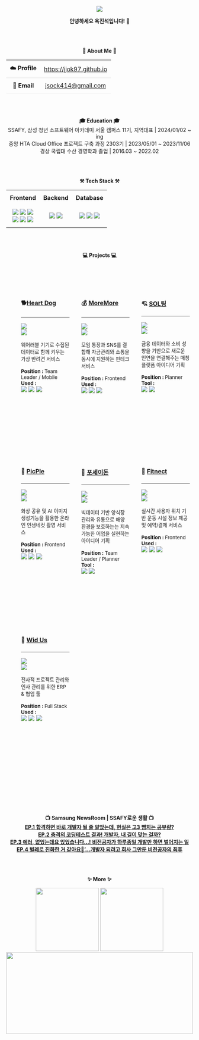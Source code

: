 <p align='center'>
    <img src="https://capsule-render.vercel.app/api?type=waving&color=auto&height=300&section=header&text=Hello!&fontSize=70&fontColor=FFFFFF"/>
</p>

<p align="center">
    <strong>안녕하세요 옥진석입니다! 👐</strong>
</p>
 
<br>
<br>

<p align="center">
<strong>🌟 About Me 🌟</strong>
</p>

<table align="center" style="width: 80%; border-collapse: collapse;">
    <tr style="border-bottom: 1px solid #dddddd;">
        <td align="center" style="padding: 10px;"><strong>☁️ Profile</strong></td>
        <td align="center" style="padding: 10px;"><a href="https://jjok97.github.io">https://jjok97.github.io</a></td>
    </tr>
    <tr style="border-bottom: 1px solid #dddddd;">
        <td align="center" style="padding: 10px;"><strong>📧 Email</strong></td>
        <td align="center" style="padding: 10px;"><a href="mailto:jsock414@gmail.com">jsock414@gmail.com</a></td>
    </tr>
<!--     <tr>
        <td align="center" style="padding: 10px;"><strong>📘 Study Note</strong></td>
        <td align="center" style="padding: 10px;"><a href="https://bit.ly/Jinseok_StudyNote">https://bit.ly/Jinseok_StudyNote</a></td>
    </tr> -->
</table>

<br>
<br>

<p align="center">
<strong>🎓 Education 🎓</strong>
<br>SSAFY, 삼성 청년 소프트웨어 아카데미 서울 캠퍼스 11기, 지역대표 | 2024/01/02 ~ ing
<br>중앙 HTA Cloud Office 프로젝트 구축 과정 2303기 | 2023/05/01 ~ 2023/11/06 
<br>경상 국립대 수산 경영학과 졸업 | 2016.03 ~ 2022.02
</p>

<br>
<br>

<p align="center">
    <strong>⚒️ Tech Stack ⚒️</strong><br>
</p>

<table align="center" style="width: 80%; border-collapse: collapse;">
    <tr>
        <td align="center" style="padding: 10px;"><strong>Frontend</strong></td>
        <td align="center" style="padding: 10px;"><strong>Backend</strong></td>
        <td align="center" style="padding: 10px;"><strong>Database</strong></td>
    </tr>
    <tr>
        <td align="center" style="padding: 10px;">
            <img src="https://img.shields.io/badge/HTML5-E34F26?style=flat-square&logo=html5&logoColor=white"/> 
            <img src="https://img.shields.io/badge/CSS3-1572B6?style=flat-square&logo=css3&logoColor=white"/> 
            <img src="https://img.shields.io/badge/JavaScript-F7DF1E?style=flat-square&logo=javascript&logoColor=black"/> 
            <br>
            <img src="https://img.shields.io/badge/AJAX-F7DF1E?style=flat-square&logo=javascript&logoColor=black"/> 
            <img src="https://img.shields.io/badge/Vue.js-4FC08D?style=flat-square&logo=vue.js&logoColor=white"/>
            <img src="https://img.shields.io/badge/React-61DAFB?style=flat-square&logo=react&logoColor=black"/>
        </td>
        <td align="center" style="padding: 10px;">
            <img src="https://img.shields.io/badge/Java-007396?style=flat-square&logo=java&logoColor=white&logoWidth=20"/>
            <img src="https://img.shields.io/badge/Spring-6DB33F?style=flat-square&logo=spring&logoColor=white"/>
        </td>
        <td align="center" style="padding: 10px;">
            <img src="https://img.shields.io/badge/MyBatis-000000?style=flat-square&logo=mybatis&logoColor=white"/> 
            <img src="https://img.shields.io/badge/Oracle-F80000?style=flat-square&logo=oracle&logoColor=white"/> 
            <img src="https://img.shields.io/badge/MySQL-4479A1?style=flat-square&logo=mysql&logoColor=white"/> 
        </td>
    </tr>
</table>

<br>
<br>

<p align="center">
<strong>💻 Projects 💻</strong>
</p>

<br>

<table align="center" style="width: 100%; table-layout: fixed; border-collapse: separate; border: none; border-spacing: 16px;">
<tr>
<td width="33%" style="border: none; background: none; vertical-align: top;">
<div style="min-height: 400px; width: 100%; padding: 16px; background: none;">
   <p align="left">
       <h4>🐕<a href="https://github.com/your-repo/heart-dog">Heart Dog</a></h4>
       <hr>
   </p>
   <p align="left">
     <img src="https://img.shields.io/badge/Project-SSAFY-blue?style=flat"/><br>
     <img src="https://img.shields.io/badge/Period-2024.10~2024.11-green?style=flat"/>
   </p>
   <p align="left"><sup>웨어러블 기기로 수집된 데이터로 함께 키우는 가상 반려견 서비스</sup></p>
<p align="left">
 <sup><b>Position : </b>Team Leader / Mobile</sup><br>
 <sup><b>Used : </b></sup><br>
 <img src="https://img.shields.io/badge/Kotlin-7F52FF?style=flat&logo=kotlin&logoColor=white"/>
 <img src="https://img.shields.io/badge/Supabase-3FCF8E?style=flat&logo=supabase&logoColor=white"/>
 <img src="https://img.shields.io/badge/Firebase-FFCA28?style=flat&logo=firebase&logoColor=black"/>
</p>
 </div>
</td>
<td width="33%" style="border: none; background: none; vertical-align: top;">
<div style="min-height: 400px; width: 100%; padding: 16px; background: none;">
  <p align="left">
    <h4>💰 <a href="https://github.com/your-repo/more-more">MoreMore</a></h4>
    <hr>
  </p>
  <p align="left">
    <img src="https://img.shields.io/badge/Project-SSAFY-blue?style=flat"/><br>
    <img src="https://img.shields.io/badge/Period-2024.08~2024.10-green?style=flat"/>
  </p>
  <p align="left"><sup>모임 통장과 SNS를 결합해 자금관리와 소통을 동시에 지원하는 핀테크 서비스</sup></p>
  <p align="left">
    <sup><b>Position : </b>Frontend</sup><br/>
    <sup><b>Used : </b></sup><br>
    <img src="https://img.shields.io/badge/React-61DAFB?style=flat&logo=react&logoColor=black"/>
    <img src="https://img.shields.io/badge/Spring-6DB33F?style=flat&logo=spring&logoColor=white"/>    
    <img src="https://img.shields.io/badge/MyBatis-000000?style=flat&logo=mybatis&logoColor=white"/>
  </p>
</div>

</td>
<td width="33%" style="border: none; background: none; vertical-align: top;">
 <div style="min-height: 400px; width: 100%; padding: 16px; background: none;">
  <p align="left">
    <h4>💘 <a href="https://github.com/your-repo/sol-ting">SOL팅</a></h4>
    <hr>
  </p>
  <p align="left">
    <img src="https://img.shields.io/badge/해커톤-신한은행-blue?style=flat"/><br>
    <img src="https://img.shields.io/badge/Period-2024.07~2024.08-green?style=flat"/>
  </p>
  <p align="left"><sup>금융 데이터와 소비 성향을 기반으로 새로운 인연을 연결해주는 매칭 플랫폼 아이디어 기획</sup></p>
  <p align="left">
    <sup><b>Position : </b>Planner</sup><br/>
    <sup><b>Tool : </b></sup><br>
    <img src="https://img.shields.io/badge/Figma-F24E1E?style=flat&logo=figma&logoColor=white"/>
    <img src="https://img.shields.io/badge/Wireframe-000000?style=flat&logo=wire&logoColor=white"/>
  </p>
</div>
</td>
</tr>
<!-- Second row -->
<tr>
<td width="33%" style="border: none; background: none; vertical-align: top;">
 <div style="min-height: 400px; width: 100%; padding: 16px; background: none;">
  <p align="left">
    <h4>📸 <a href="https://github.com/your-repo/picple">PicPle</a></h4>
    <hr>
  </p>
  <p align="left">
    <img src="https://img.shields.io/badge/Project-SSAFY-blue?style=flat"/><br>
    <img src="https://img.shields.io/badge/Period-2024.07~2024.08-green?style=flat"/>
  </p>
  <p align="left"><sup>화상 공유 및 AI 이미지 생성기능을 활용한 온라인 인생네컷 촬영 서비스</sup></p>
  <p align="left">
    <sup><b>Position : </b>Frontend</sup><br/>
    <sup><b>Used : </b></sup><br>
    <img src="https://img.shields.io/badge/Vue.js-4FC08D?style=flat&logo=vue.js&logoColor=white"/>      
    <img src="https://img.shields.io/badge/WebRTC-333333?style=flat&logo=webrtc&logoColor=white"/>
    <img src="https://img.shields.io/badge/WebSocket-010101?style=flat&logo=socket.io&logoColor=white"/>
  </p>
</div>
</td>
<td width="33%" style="border: none; background: none; vertical-align: top;">
<div style="min-height: 400px; width: 100%; padding: 16px; background: none;">
  <p align="left">
    <h4>🌊 <a href="https://github.com/your-repo/ocean-platform">포세이돈</a></h4>
    <hr>
  </p>
  <p align="left">
    <img src="https://img.shields.io/badge/공모전-금융위원회-yellow?style=flat"/><br>
    <img src="https://img.shields.io/badge/Period-2024.06~2024.07-green?style=flat"/>
  </p>
  <p align="left"><sup>빅데이터 기반 양식장 관리와 유통으로 해양 환경을 보호하는는 지속 가능한 어업을 실현하는 아이디어 기획</sup></p>
  <p align="left">
    <sup><b>Position : </b>Team Leader / Planner</sup><br/>
    <sup><b>Tool : </b></sup><br>
    <img src="https://img.shields.io/badge/Figma-F24E1E?style=flat&logo=figma&logoColor=white"/>
    <img src="https://img.shields.io/badge/PowerPoint-B7472A?style=flat&logo=microsoftpowerpoint&logoColor=white"/>
  </p>
</div>

</td>
<td width="33%" style="border: none; background: none; vertical-align: top;">
    <div style="min-height: 400px; width: 100%; padding: 16px; background: none;">
      <p align="left">
        <h4>💪 <a href="https://github.com/your-repo/fitnect">Fitnect</a></h4>
        <hr>
      </p>
      <p align="left">
        <img src="https://img.shields.io/badge/Project-SSAFY-blue?style=flat"/><br>
        <img src="https://img.shields.io/badge/Period-2024.06~2024.07-green?style=flat"/>
      </p>
      <p align="left"><sup>실시간 사용자 위치 기반 운동 시설 정보 제공 및 예약/결제 서비스</sup></p>
      <p align="left">
        <sup><b>Position : </b>Frontend</sup><br/>
        <sup><b>Used : </b></sup><br>
        <img src="https://img.shields.io/badge/Vue.js-4FC08D?style=flat&logo=vue.js&logoColor=white"/>
        <img src="https://img.shields.io/badge/Kakao_Map-FFCD00?style=flat&logo=kakao&logoColor=black"/>
        <img src="https://img.shields.io/badge/TMap-FF4646?style=flat&logo=map&logoColor=white"/>
      </p>
    </div>
</td>
</tr>
<!-- Third row -->
<tr>
<td width="33%" style="border: none; background: none; vertical-align: top;">
    <div style="min-height: 400px; width: 100%; padding: 16px; background: none;">
      <p align="left">
        <h4>🏢 <a href="https://github.com/your-repo/wid-us">Wid Us</a></h4>
        <hr>
      </p>
      <p align="left">
        <img src="https://img.shields.io/badge/Project-중앙HTA-blue?style=flat"/><br>
        <img src="https://img.shields.io/badge/Period-2023.09~2023.11-green?style=flat"/>
      </p>
      <p align="left"><sup>전사적 프로젝트 관리와 인사 관리를 위한 ERP & 협업 툴</sup></p>
      <p align="left">
        <sup><b>Position : </b>Full Stack</sup><br/>
        <sup><b>Used : </b></sup><br>
        <img src="https://img.shields.io/badge/Spring-6DB33F?style=flat&logo=spring&logoColor=white"/>
        <img src="https://img.shields.io/badge/JSP-007396?style=flat&logo=java&logoColor=white"/>
        <img src="https://img.shields.io/badge/Oracle-F80000?style=flat&logo=oracle&logoColor=white"/>
      </p>
    </div>
</td>
<td width="33%" style="border: none;"></td>
<td width="33%" style="border: none;"></td>
</tr>
</table>

<br>
<br>

<p align="center">
  <strong>📺 Samsung NewsRoom | SSAFY로운 생활 📺</strong>
  <br><a href="https://youtu.be/GUu2b23rJfw?si=Rjb06PHExf8LNqhS"><strong>EP.1 합격하면 바로 개발자 될 줄 알았는데, 현실은 고3 뺨치는 공부량?</strong></a>
  <br><a href="https://youtu.be/eSyS_vX-aHM?si=uG8GRfyZUX4WclFd"><strong>EP.2 충격의 코딩테스트 결과! 개발자, 내 길이 맞는 걸까?</strong></a>
  <br><a href="https://www.youtube.com/watch?v=wUze4_t1u0k&t=349s"><strong>EP.3 에러, 없었는데요 있었습니다...! 비전공자가 하루종일 개발만 하면 벌어지는 일</strong></a>
  <br><a href="https://www.youtube.com/watch?v=8FJV9lLGshI&t=5s"><strong>EP.4 벌레로 진화한 거 같아요🐛’…개발자 되려고 회사 그만둔 비전공자의 최후</strong></a>
</p>

<br>
<br>

<p align="center">
    <strong>✨ More ✨</strong>
</p>


<div align="center">
  <img height="170em" src="https://github-readme-streak-stats.herokuapp.com/?user=JJOK97"/>
  <img height="170em" src="https://github-readme-stats.vercel.app/api/top-langs/?username=JJOK97&layout=compact"/>
</div>

<div align="center">
  <img height="220em" width="100%" src="https://github-profile-summary-cards.vercel.app/api/cards/profile-details?username=JJOK97&theme=vue"/>
</div>
